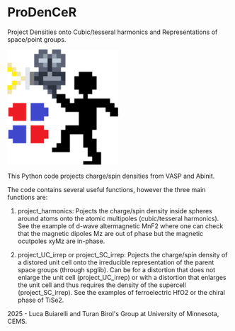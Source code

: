 # ProDenCeR

Project Densities onto Cubic/tesseral harmonics and Representations of space/point groups.

<img src="Logo.png" alt="ProDenCeR logo" width="250"/>

This Python code projects charge/spin densities from VASP and Abinit. 

The code contains several useful functions, however the three main functions are:

1) project_harmonics: Pojects the charge/spin density inside spheres around atoms onto the atomic multipoles (cubic/tesseral harmonics). See the example of d-wave altermagnetic MnF2 where one can check that the magnetic dipoles Mz are out of phase but the magnetic ocutpoles xyMz are in-phase.

2) project_UC_irrep or project_SC_irrep: Pojects the charge/spin density of a distored unit cell onto the irreducible representation of the parent space groups (through spglib). Can be for a distortion that does not enlarge the unit cell (project_UC_irrep) or with a distortion that enlarges the unit cell and thus requires the density of the supercell (project_SC_irrep). See the examples of ferroelectric HfO2 or the chiral phase of TiSe2.

2025 - Luca Buiarelli and Turan Birol's Group at University of Minnesota, CEMS.